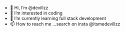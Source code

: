 - 👋 Hi, I’m @devillzz
- 👀 I’m interested in coding 
- 🌱 I’m currently learning full stack development 
- 📫 How to reach me ...search on insta @itsmedevillzz

<!---
devillzz/devillzz is a ✨ special ✨ repository because its `README.md` (this file) appears on your GitHub profile.
You can click the Preview link to take a look at your changes.
--->
